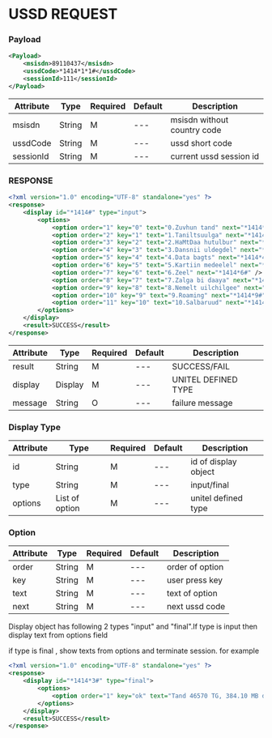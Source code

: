 # USSD REQUEST


###  Payload
```xml
<Payload>
    <msisdn>89110437</msisdn>
    <ussdCode>*1414*1*1#</ussdCode>
    <sessionId>111</sessionId>
</Payload>
```
|Attribute|Type|Required|Default|Description|
|---     |---       |---     |---    |---        |
|msisdn|String|M|---    |msisdn without country code|
|ussdCode|String|M|---    |ussd short code|
|sessionId|String|M|---    |current ussd session id|

### RESPONSE
```xml
<?xml version="1.0" encoding="UTF-8" standalone="yes" ?>
<response>
    <display id="*1414#" type="input">
        <options>
            <option order="1" key="0" text="0.Zuvhun tand" next="*1414*0#" />
            <option order="2" key="1" text="1.Taniltsuulga" next="*1414*1#" />
            <option order="3" key="2" text="2.HaMtDaa hutulbur" next="*1414*2#" />
            <option order="4" key="3" text="3.Dansnii uldegdel" next="*1414*3#" />
            <option order="5" key="4" text="4.Data bagts" next="*1414*4#" />
            <option order="6" key="5" text="5.Kartiin medeelel" next="*1414*5#" />
            <option order="7" key="6" text="6.Zeel" next="*1414*6#" />
            <option order="8" key="7" text="7.Zalga bi daaya" next="*1414*7#" />
            <option order="9" key="8" text="8.Nemelt uilchilgee" next="*1414*8#" />
            <option order="10" key="9" text="9.Roaming" next="*1414*9#" />
            <option order="11" key="10" text="10.Salbaruud" next="*1414*10#" />
        </options>
    </display>
    <result>SUCCESS</result>
</response>
```

|Attribute|Type|Required|Default|Description|
|---     |---       |---     |---    |---        |
|result|String|M|---    |SUCCESS/FAIL|
|display|Display|M|---    |UNITEL DEFINED TYPE|
|message|String|O|---    |failure message|


### Display Type

|Attribute|Type|Required|Default|Description|
|---     |---       |---     |---    |---        |
|id|String|M|---    |id of display object|
|type|String|M|---    |input/final|
|options|List of option |M|---    |unitel defined type|



### Option
 |Attribute|Type|Required|Default|Description|
|---     |---       |---     |---    |---        |
|order|String|M|---    |order of option|
|key|String|M|---    | user press key|
|text|String|M|---    |text of option|
|next|String|M|---    |next ussd code|

Display object has following 2 types   "input" and "final".If type is input then display text from options field 


if type is final , show texts from options and terminate session. for example 
```xml
<?xml version="1.0" encoding="UTF-8" standalone="yes" ?>
<response>
    <display id="*1414*3#" type="final">
        <options>
            <option order="1" key="ok" text="Tand 46570 TG, 384.10 MB data. " next="null" />
        </options>
    </display>
    <result>SUCCESS</result>
</response>
```

